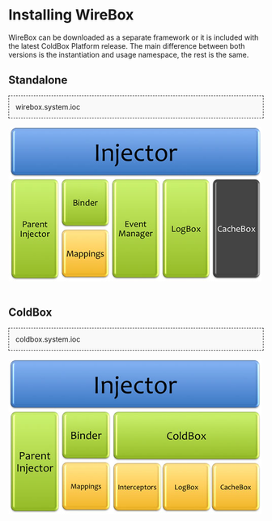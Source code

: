 # Installing WireBox

WireBox can be downloaded as a separate framework or it is included with the latest ColdBox Platform release. The main difference between both versions is the instantiation and usage namespace, the rest is the same.

## Standalone
<div style="border:1px dashed;background-color:#F9F9F9">
<p style="margin:13px">
wirebox.system.ioc
</p>
</div>
<br>
<img src="../images/installing_WireBoxSystem.jpg">
<br>
<br>

## ColdBox
<div style="border:1px dashed;background-color:#F9F9F9">
<p style="margin:13px">
coldbox.system.ioc
</p>
</div>
<br>
<img src="../images/installing_ColdBoxSystem.jpg">
<br>
<br>






